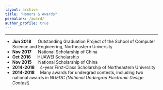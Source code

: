 ```yaml
---
layout: archive
title: "Honors & Awards"
permalink: /award/
author_profile: true
---
```



------

* **Jun 2018** &emsp; Outstanding Graduation Project of the School of Computer Science and Engineering, Northeastern University
* **Nov 2017** &emsp; National Scholarship of China
* **Oct 2016** &emsp; HUAWEI Scholarship
* **Nov 2015** &emsp; National Scholarship of China
* **2014-2018**&emsp; 4-year First-Class Scholarship of Northeastern University
* **2014-2018**&emsp; Many awards for undergrad contests, including two national awards in _NUEDC (National Undergrad Electronic Design Contest)_